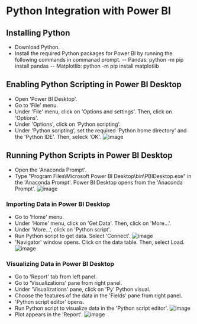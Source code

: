 # Python Integration with Power BI

## Installing Python 
- Download Python.
- Install the required Python packages for Power BI by running the following commands in commanad prompt.
  -- Pandas: python -m pip install pandas
  -- Matplotlib: python -m pip install matplotlib

## Enabling Python Scripting in Power BI Desktop
- Open 'Power BI Desktop'.
- Go to 'File' menu.
- Under 'File' menu, click on 'Options and settings'. Then, click on 'Options'.
- Under 'Options', click on 'Python scripting'.
- Under 'Python scripting', set the required 'Python home directory' and the 'Python IDE'. Then, seleck 'OK'.
![image](https://user-images.githubusercontent.com/49337890/147581759-ceb55425-b366-4393-9b5f-7e4c49b004d1.png)

## Running Python Scripts in Power BI Desktop
- Open the 'Anaconda Prompt'.
- Type "Program Files\Microsoft Power BI Desktop\bin\PBIDesktop.exe" in the 'Anaconda Prompt'. Power BI Desktop opens from the 'Anaconda Prompt'.
![image](https://user-images.githubusercontent.com/49337890/147568537-64775d33-35f3-4836-b1d2-eae87a1387b2.png)

### Importing Data in Power BI Desktop
- Go to 'Home' menu.
- Under 'Home' menu, click on 'Get Data'. Then, click on 'More...'.
- Under 'More...', click on 'Python script'.
- Run Python script to get data. Select 'Connect'.
![image](https://user-images.githubusercontent.com/49337890/147578131-2f76b68b-b947-4913-8501-667dce4f991f.png)
- 'Navigator' window opens. Click on the data table. Then, select Load.
![image](https://user-images.githubusercontent.com/49337890/147578746-9b3dc67c-5f80-460c-8f24-032807d2d5db.png)

### Visualizing Data in Power BI Desktop
- Go to 'Report' tab from left panel.
- Go to 'Visualizations' pane from right panel.
- Under 'Visualizations' pane, click on 'Py' Python visual.
- Choose the features of the data in the 'Fields' pane from right panel.
- 'Python script editor' opens.
- Run Python script to visualize data in the 'Python script editor'. 
![image](https://user-images.githubusercontent.com/49337890/147581067-5cf0ad69-903d-4ab2-9423-03c6fcf170be.png)
- Plot appears in the 'Report'.
![image](https://user-images.githubusercontent.com/49337890/147581283-ab89d1d4-b81f-46ff-87bf-83699621f8d7.png)

